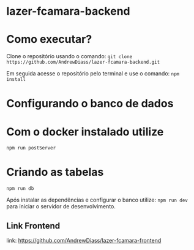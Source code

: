# lazer-fcamara-backend

# Como executar? 

Clone o repositório usando o comando: ` git clone https://github.com/AndrewDiass/lazer-fcamara-backend.git ` 

Em seguida acesse o repositório pelo terminal e use o comando: ` npm install `

# Configurando o banco de dados

# Com o docker instalado utilize

`npm run postServer `

# Criando as tabelas

`npm run db`


Após instalar as dependências e configurar o banco utilize: `npm run dev` para iniciar o servidor de desenvolvimento.


## Link Frontend

link: https://github.com/AndrewDiass/lazer-fcamara-frontend
